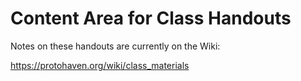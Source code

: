 # Content Area for Class Handouts

Notes on these handouts are currently on the Wiki:

https://protohaven.org/wiki/class_materials


